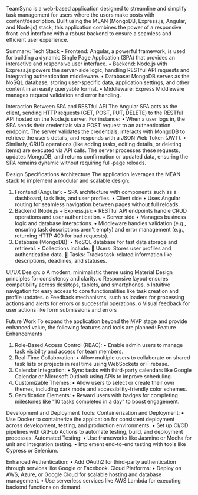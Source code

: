 TeamSync is a web-based application designed to streamline and simplify task management for users where the users make posts with content/description. Built using the MEAN (MongoDB, Express.js, Angular, and Node.js) stack, this application combines the power of a responsive front-end interface with a robust backend to ensure a seamless and efficient user experience.

Summary:
Tech Stack
•	Frontend: Angular, a powerful framework, is used for building a dynamic Single Page Application (SPA) that provides an interactive and responsive user interface.
•	Backend: Node.js with Express.js powers the server-side logic, handling RESTful API requests and integrating authentication middleware.
•	Database: MongoDB serves as the NoSQL database, storing user-specific data, application settings, and other content in an easily queryable format.
•	Middleware: Express Middleware manages request validation and error handling.

Interaction Between SPA and RESTful API
The Angular SPA acts as the client, sending HTTP requests (GET, POST, PUT, DELETE) to the RESTful API hosted on the Node.js server. For instance:
•	When a user logs in, the SPA sends their credentials via a POST request to an authentication endpoint. The server validates the credentials, interacts with MongoDB to retrieve the user’s details, and responds with a JSON Web Token (JWT).
•	Similarly, CRUD operations (like adding tasks, editing details, or deleting items) are executed via API calls. The server processes these requests, updates MongoDB, and returns confirmation or updated data, ensuring the SPA remains dynamic without requiring full-page reloads.

Design Specifications
Architecture
The application leverages the MEAN stack to implement a modular and scalable design:
1.	Frontend (Angular):
•	SPA architecture with components such as a dashboard, task lists, and user profiles.
•	Client side
•	Uses Angular routing for seamless navigation between pages without full reloads.
2.	Backend (Node.js + Express.js):
•	RESTful API endpoints handle CRUD operations and user authentication.
•	Server side
•	Manages business logic and database interactions.
•	Middleware handles validation (e.g., ensuring task descriptions aren't empty) and error management (e.g., returning HTTP 400 for bad requests).
3.	Database (MongoDB):
•	NoSQL database for fast data storage and retrieval. 
•	Collections include:
	Users: Stores user profiles and authentication data.
	Tasks: Tracks task-related information like descriptions, deadlines, and statuses.

UI/UX Design:
o	A modern, minimalistic theme using Material Design principles for consistency and clarity.
o	Responsive layout ensures compatibility across desktops, tablets, and smartphones.
o	Intuitive navigation for easy access to core functionalities like task creation and profile updates.
o	Feedback mechanisms, such as loaders for processing actions and alerts for errors or successful operations.
o	Visual feedback for user actions like form submissions and errors

Future Work
To expand the application beyond the MVP stage and provide enhanced value, the following features and tools are planned:
Feature Enhancements
1.	Role-Based Access Control (RBAC): 
•	Enable admin users to manage task visibility and access for team members.
2.	Real-Time Collaboration:
•	Allow multiple users to collaborate on shared task lists or projects in real time using WebSockets or Firebase.
3.	Calendar Integration: 
•	Sync tasks with third-party calendars like Google Calendar or Microsoft Outlook using APIs to improve scheduling.
4.	Customizable Themes:
•	Allow users to select or create their own themes, including dark mode and accessibility-friendly color schemes.
5.	Gamification Elements:
•	Reward users with badges for completing milestones like "10 tasks completed in a day" to boost engagement.

Development and Deployment Tools:
Containerization and Deployment:
•	Use Docker to containerize the application for consistent deployment across development, testing, and production environments.
•	Set up CI/CD pipelines with GitHub Actions to automate testing, build, and deployment processes.
 Automated Testing:
•	Use frameworks like Jasmine or Mocha for unit and integration testing.
•	Implement end-to-end testing with tools like Cypress or Selenium.

Enhanced Authentication:
•	Add OAuth2 for third-party authentication through services like Google or Facebook.
Cloud Platforms:
•	Deploy on AWS, Azure, or Google Cloud for scalable hosting and database management.
•	Use serverless services like AWS Lambda for executing backend functions on demand.
